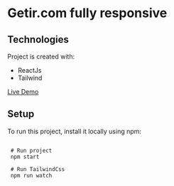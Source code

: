 # Getir.com fully responsive


## Technologies
Project is created with:

* ReactJs
* Tailwind


[Live Demo](https://getir-react-tailwindcss.netlify.app/)


## Setup
To run this project, install it locally using npm:

```

 # Run project 
 npm start
 
 # Run TailwindCss
 npm run watch 
 
```
